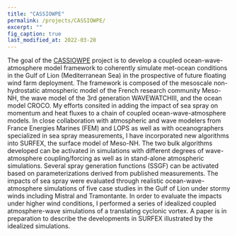 ```yaml
---
title: "CASSIOWPE"
permalink: /projects/CASSIOWPE/
excerpt: ""
fig_caption: true 
last_modified_at: 2022-03-20
---
```


The goal of the [CASSIOWPE](https://www.france-energies-marines.org/en/projects/cassiowpe/) project is to develop a coupled ocean-wave-atmosphere model framework to coherently simulate met-ocean conditions in the Gulf of Lion (Mediterranean Sea)  in the prospective of future floating wind farm deployment.
The framework is composed of the mesoscale non-hydrostatic atmospheric model of the French research community Meso-NH, the wave model of the 3rd generation WAVEWATCHIII, and the ocean model CROCO.
My efforts consited in adding the impact of sea spray on momentum and heat fluxes to a chain of coupled ocean-wave-atmosphere models.
In close collaboration with atmospheric and wave modelers from France Energies Marines (FEM) and LOPS as well as with oceanographers specialized in sea spray measurements, I have incorporated new algorithms into SURFEX, the surface model of Meso-NH.
The two bulk algorithms developed can be activated in simulations with different degrees of wave-atmosphere coupling/forcing as well as in stand-alone atmospheric simulations. Several spray generation functions (SSGF) can be activated based on parameterizations derived from published measurements. 
The impacts of sea spray were evaluated through realistic ocean-wave-atmosphere simulations of five case studies in the Gulf of Lion under stormy winds including Mistral and Tramontante.
In order to evaluate the impacts under higher wind conditions, I performed a series of idealized coupled atmosphere-wave simulations of a translating cyclonic vortex. 
A paper is in preparation to describe the developments in SURFEX illustrated by the idealized simulations. 